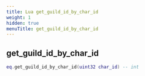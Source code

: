 ```yaml
---
title: Lua get_guild_id_by_char_id
weight: 1
hidden: true
menuTitle: get_guild_id_by_char_id
---
```

## get_guild_id_by_char_id
```lua
eq.get_guild_id_by_char_id(uint32 char_id) -- int
```